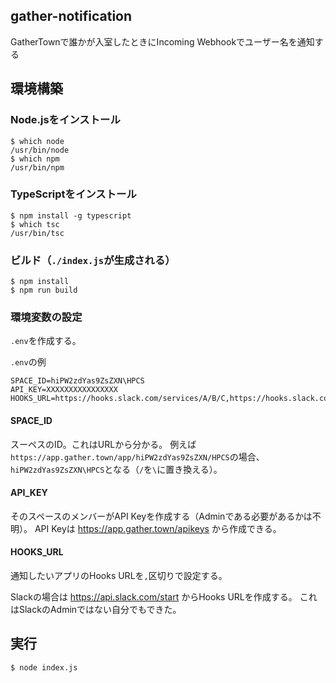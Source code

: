 gather-notification
---

GatherTownで誰かが入室したときにIncoming Webhookでユーザー名を通知する

## 環境構築

### Node.jsをインストール

```
$ which node
/usr/bin/node
$ which npm
/usr/bin/npm
```

### TypeScriptをインストール

```
$ npm install -g typescript
$ which tsc
/usr/bin/tsc
```

### ビルド（`./index.js`が生成される）

```
$ npm install
$ npm run build
```

### 環境変数の設定

`.env`を作成する。

`.env`の例

```
SPACE_ID=hiPW2zdYas9ZsZXN\HPCS
API_KEY=XXXXXXXXXXXXXXXX
HOOKS_URL=https://hooks.slack.com/services/A/B/C,https://hooks.slack.com/services/D/E/F
```

#### SPACE_ID

スーペスのID。これはURLから分かる。
例えば`https://app.gather.town/app/hiPW2zdYas9ZsZXN/HPCS`の場合、`hiPW2zdYas9ZsZXN\HPCS`となる（`/`を`\`に置き換える）。

#### API_KEY

そのスペースのメンバーがAPI Keyを作成する（Adminである必要があるかは不明）。
API Keyは https://app.gather.town/apikeys から作成できる。

#### HOOKS_URL

通知したいアプリのHooks URLを`,`区切りで設定する。

Slackの場合は https://api.slack.com/start からHooks URLを作成する。
これはSlackのAdminではない自分でもできた。

## 実行

```
$ node index.js
```